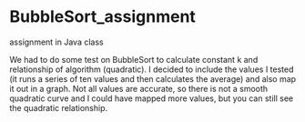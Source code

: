 # BubbleSort_assignment
assignment in Java class

We had to do some test on BubbleSort to calculate constant k and relationship of algorithm (quadratic). 
I decided to include the values I tested (it runs a series of ten values and then calculates the average)
and also map it out in a graph. Not all values are accurate, so there is not a smooth quadratic curve
and I could have mapped more values, but you can still see the quadratic relationship.
